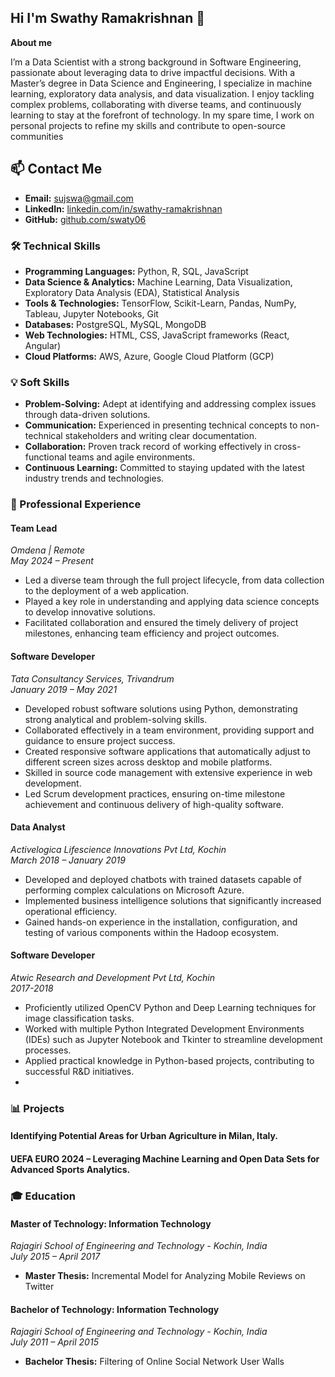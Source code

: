 ## Hi  I'm Swathy Ramakrishnan 👋

**About me**  

I’m a Data Scientist with a strong background in Software Engineering, passionate about leveraging data to drive impactful decisions. With a Master’s degree in Data Science and Engineering, I specialize in machine learning, exploratory data analysis, and data visualization. I enjoy tackling complex problems, collaborating with diverse teams, and continuously learning to stay at the forefront of technology. In my spare time, I work on personal projects to refine my skills and contribute to open-source communities

## 📫 Contact Me

- **Email:** sujswa@gmail.com  
- **LinkedIn:** [linkedin.com/in/swathy-ramakrishnan](https://www.linkedin.com/in/swathy-ramakrishnan/)  
- **GitHub:** [github.com/swaty06](https://github.com/swaty06?tab=repositories)

### 🛠️ Technical Skills

- **Programming Languages:** Python, R, SQL, JavaScript
- **Data Science & Analytics:** Machine Learning, Data Visualization, Exploratory Data Analysis (EDA), Statistical Analysis
- **Tools & Technologies:** TensorFlow, Scikit-Learn, Pandas, NumPy, Tableau, Jupyter Notebooks, Git
- **Databases:** PostgreSQL, MySQL, MongoDB
- **Web Technologies:** HTML, CSS, JavaScript frameworks (React, Angular)
- **Cloud Platforms:** AWS, Azure, Google Cloud Platform (GCP)

### 💡 Soft Skills

- **Problem-Solving:** Adept at identifying and addressing complex issues through data-driven solutions.
- **Communication:** Experienced in presenting technical concepts to non-technical stakeholders and writing clear documentation.
- **Collaboration:** Proven track record of working effectively in cross-functional teams and agile environments.
- **Continuous Learning:** Committed to staying updated with the latest industry trends and technologies.

### 💼 Professional Experience

#### **Team Lead**  
*Omdena | Remote*  
*May 2024 – Present*

- Led a diverse team through the full project lifecycle, from data collection to the deployment of a web application.
- Played a key role in understanding and applying data science concepts to develop innovative solutions.
- Facilitated collaboration and ensured the timely delivery of project milestones, enhancing team efficiency and project outcomes.

#### **Software Developer**  
*Tata Consultancy Services, Trivandrum*  
*January 2019 – May 2021*

- Developed robust software solutions using Python, demonstrating strong analytical and problem-solving skills.
- Collaborated effectively in a team environment, providing support and guidance to ensure project success.
- Created responsive software applications that automatically adjust to different screen sizes across desktop and mobile platforms.
- Skilled in source code management with extensive experience in web development.
- Led Scrum development practices, ensuring on-time milestone achievement and continuous delivery of high-quality software.

#### **Data Analyst**  
*Activelogica Lifescience Innovations Pvt Ltd, Kochin*  
*March 2018 – January 2019*

- Developed and deployed chatbots with trained datasets capable of performing complex calculations on Microsoft Azure.
- Implemented business intelligence solutions that significantly increased operational efficiency.
- Gained hands-on experience in the installation, configuration, and testing of various components within the Hadoop ecosystem.

#### **Software Developer**  
*Atwic Research and Development Pvt Ltd, Kochin*  
*2017-2018*

- Proficiently utilized OpenCV Python and Deep Learning techniques for image classification tasks.
- Worked with multiple Python Integrated Development Environments (IDEs) such as Jupyter Notebook and Tkinter to streamline development processes.
- Applied practical knowledge in Python-based projects, contributing to successful R&D initiatives.
- 

### 📊 **Projects**

#### **Identifying Potential Areas for Urban Agriculture in Milan, Italy.**
#### **UEFA EURO 2024 – Leveraging Machine Learning and Open Data Sets for Advanced Sports Analytics.**

  ### 🎓 Education

#### **Master of Technology: Information Technology**  
*Rajagiri School of Engineering and Technology - Kochin, India*  
*July 2015 – April 2017*

- **Master Thesis:** Incremental Model for Analyzing Mobile Reviews on Twitter

#### **Bachelor of Technology: Information Technology**  
*Rajagiri School of Engineering and Technology - Kochin, India*  
*July 2011 – April 2015*

- **Bachelor Thesis:** Filtering of Online Social Network User Walls







<!--
**swaty06/swaty06** is a ✨ _special_ ✨ repository because its `README.md` (this file) appears on your GitHub profile.

Here are some ideas to get you started:

- 🔭 I’m currently working on ...
- 🌱 I’m currently learning ...
- 👯 I’m looking to collaborate on ...
- 🤔 I’m looking for help with ...
- 💬 Ask me about ...
- 📫 How to reach me: ...
- 😄 Pronouns: ...
- ⚡ Fun fact: ...
-->
